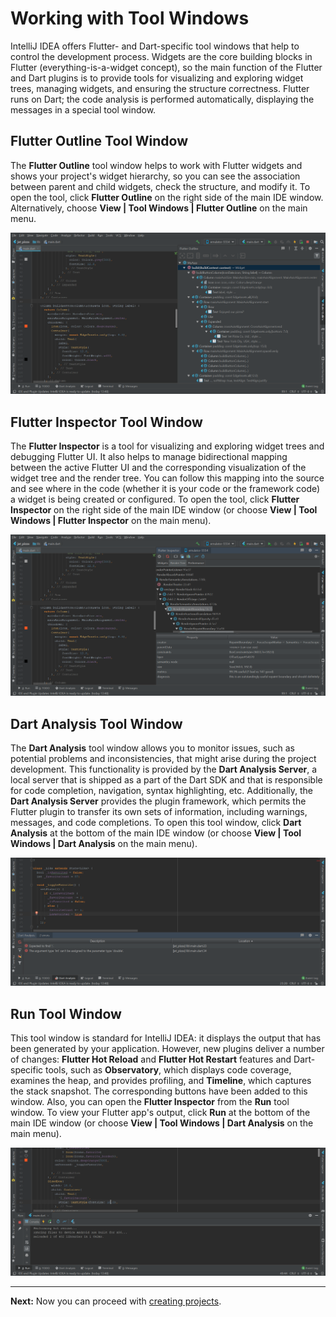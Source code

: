 # Working with Tool Windows
IntelliJ IDEA offers Flutter- and Dart-specific tool windows that help to control the development process. Widgets are the core building blocks in Flutter (everything-is-a-widget concept), so the main function of the Flutter and Dart plugins is to provide tools for visualizing and exploring widget trees, managing widgets, and ensuring the structure correctness. Flutter runs on Dart; the code analysis is performed automatically, displaying the messages in a special tool window.

## Flutter Outline Tool Window
The **Flutter Outline** tool window helps to work with Flutter widgets and shows your project's widget hierarchy, so you can see the association between parent and child widgets, check the structure, and modify it. To open the tool, click **Flutter Outline** on the right side of the main IDE window. Alternatively, choose **View | Tool Windows | Flutter Outline** on the main menu. 
<p align="center">
<img src="https://github.com/jetpack-pizza/demo/blob/master/img/2_outline_tool_window.png" alt="Outline Tool Window"/>
</p>

## Flutter Inspector Tool Window
The **Flutter Inspector** is a tool for visualizing and exploring widget trees and debugging Flutter UI. It also helps to manage bidirectional mapping between the active Flutter UI and the corresponding visualization of the widget tree and the render tree. You can follow this mapping into the source and see where in the code (whether it is your code or the framework code) a widget is being created or configured. To open the tool, click **Flutter Inspector** on the right side of the main IDE window (or choose **View | Tool Windows | Flutter Inspector** on the main menu).
<p align="center">
<img src="https://github.com/jetpack-pizza/demo/blob/master/img/2_inspector_tool_window.png" alt="Inspector Tool Window"/>
</p>

## Dart Analysis Tool Window
The **Dart Analysis** tool window allows you to monitor issues, such as potential problems and inconsistencies, that might arise during the project development. This functionality is provided by the **Dart Analysis Server**, a local server that is shipped as a part of the Dart SDK and that is responsible for code completion, navigation, syntax highlighting, etc. Additionally, the **Dart Analysis Server** provides the plugin framework, which permits the Flutter plugin to transfer its own sets of information, including warnings, messages, and code completions. To open this tool window, click **Dart Analysis** at the bottom of the main IDE window (or choose **View | Tool Windows | Dart Analysis** on the main menu).
<p align="center">
<img src="https://github.com/jetpack-pizza/demo/blob/master/img/2_dart_analysis_tool_window.png" alt="Dart Analysis Tool Window"/>
</p>

## Run Tool Window
This tool window is standard for IntelliJ IDEA: it displays the output that has been generated by your application. However, new plugins deliver a number of changes: **Flutter Hot Reload** and **Flutter Hot Restart** features and Dart-specific tools, such as **Observatory**, which displays code coverage, examines the heap, and provides profiling, and **Timeline**, which captures the stack snapshot. The corresponding buttons have been added to this window. Also, you can open the **Flutter Inspector** from the **Run** tool window. To view your Flutter app's output, click **Run** at the bottom of the main IDE window (or choose **View | Tool Windows | Dart Analysis** on the main menu).
<p align="center">
<img src="https://github.com/jetpack-pizza/demo/blob/master/img/2_run_tool_window.png" alt="Run Tool Window"/>
</p>

---

**Next:** Now you can proceed with [creating projects](https://github.com/jetpack-pizza/demo/blob/master/content/creating-projects.md).
